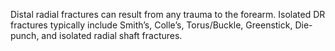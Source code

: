 Distal radial fractures can result from any trauma to the forearm. Isolated DR fractures typically include Smith’s, Colle’s, Torus/Buckle, Greenstick, Die-punch, and isolated radial shaft fractures.